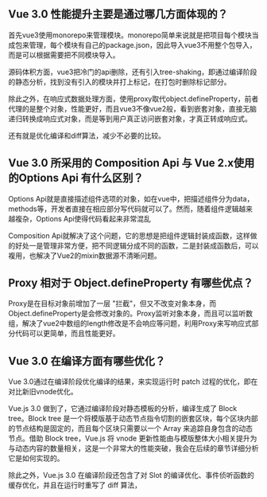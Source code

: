 ## Vue 3.0 性能提升主要是通过哪几方面体现的？

首先vue3使用monorepo来管理模块。monorepo简单来说就是把项目每个模块当成包来管理，每个模块有自己的package.json，因此导入vue3不用整个包导入，而是可以根据需要把不同模块导入。

源码体积方面，vue3把冷门的api删除，还有引入tree-shaking，即通过编译阶段的静态分析，找到没有引入的模块并打上标记，在打包时删除标记部分。

除此之外，在响应式数据处理方面，使用proxy取代object.defineProperty，前者代理的是整个对象，性能更好，而且vue3不像vue2般，看到嵌套对象，直接无脑递归转换成响应式对象，而是等到用户真正访问嵌套对象，才真正转成响应式。

还有就是优化编译和diff算法，减少不必要的比较。

## Vue 3.0 所采用的 Composition Api 与 Vue 2.x使用的Options Api 有什么区别？

Options Api就是直接描述组件选项的对象，如在vue中，把描述组件分为data，methods等，开发者直接在相应部分写代码就可以了。然而，随着组件逻辑越来越複杂，Options Api使得代码看起来非常混乱

Composition Api就解决了这个问题，它的思想是把组件逻辑封装成函数，这样做的好处一是管理非常方便，把不同逻辑分成不同的函数，二是封装成函数后，可以複用，也解决了Vue2的mixin数据源不清晰问题。



## Proxy 相对于 Object.defineProperty 有哪些优点？

Proxy是在目标对象前增加了一层 "拦截"，但又不改变对象本身，而Object.defineProperty是会修改对象的。Proxy监听对象本身，而且可以监听数组，解决了vue2中数组的length修改是不会响应等问题，利用Proxy来写响应式部分代码可以更简单，而且性能更好。

## Vue 3.0 在编译方面有哪些优化？

Vue 3.0通过在编译阶段优化编译的结果，来实现运行时 patch 过程的优化，即在对比新旧vnode优化。

Vue.js 3.0 做到了，它通过编译阶段对静态模板的分析，编译生成了 Block tree。Block tree 是一个将模版基于动态节点指令切割的嵌套区块，每个区块内部的节点结构是固定的，而且每个区块只需要以一个 Array 来追踪自身包含的动态节点。借助 Block tree，Vue.js 将 vnode 更新性能由与模版整体大小相关提升为与动态内容的数量相关，这是一个非常大的性能突破，我会在后续的章节详细分析它是如何实现的。

除此之外，Vue.js 3.0 在编译阶段还包含了对 Slot 的编译优化、事件侦听函数的缓存优化，并且在运行时重写了 diff 算法，
